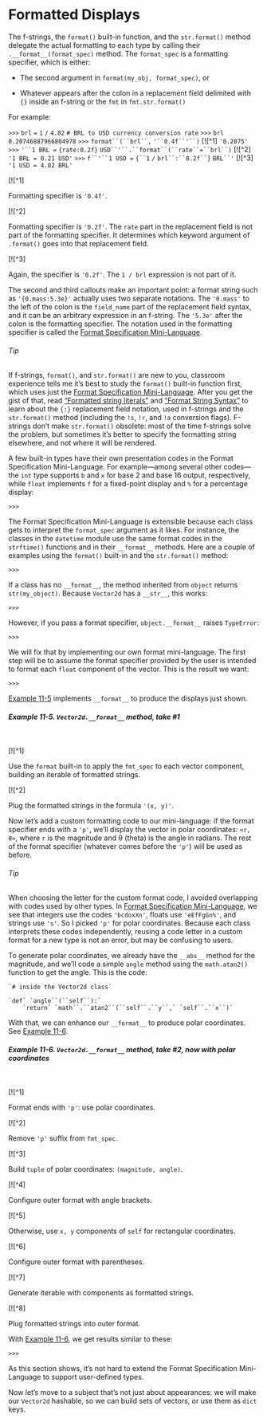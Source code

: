 # Formatted Displays

The f-strings, the `format()` built-in function, and the `str.format()` method delegate the actual formatting to each type by calling their `.__format__(format_spec)` method. The `format_spec` is a formatting specifier, which is either:

- The second argument in `format(my_obj, format_spec)`, or
    
- Whatever appears after the colon in a replacement field delimited with `{}` inside an f-string or the `fmt` in `fmt.str.format()`
    

For example:

`>>>` `brl` `=` `1` `/` `4.82`  `# BRL to USD currency conversion rate`
`>>>` `brl`
`0.20746887966804978`
`>>>` `format``(``brl``,` `'``0.4f``'``)`  [![^1]
`'0.2075'`
`>>>` `'``1 BRL =` `{rate:0.2f}` `USD``'``.``format``(``rate``=``brl``)`  [![^2]
`'1 BRL = 0.21 USD'`
`>>>` `f``'``1 USD =` `{``1` `/` `brl``:``0.2f``}` `BRL``'`  [![^3]
`'1 USD = 4.82 BRL'`

[![^1]

Formatting specifier is `'0.4f'`.

[![^2]

Formatting specifier is `'0.2f'`. The `rate` part in the replacement field is not part of the formatting specifier. It determines which keyword argument of `.format()` goes into that replacement field.

[![^3]

Again, the specifier is `'0.2f'`. The `1 / brl` expression is not part of it.

The second and third callouts make an important point: a format string such as `'{0.mass:5.3e}'` actually uses two separate notations. The `'0.mass'` to the left of the colon is the `field_name` part of the replacement field syntax, and it can be an arbitrary expression in an f-string. The `'5.3e'` after the colon is the formatting specifier. The notation used in the formatting specifier is called the [Format Specification Mini-Language](https://fpy.li/11-3).

###### Tip

If f-strings, `format()`, and `str.format()` are new to you, classroom experience tells me it’s best to study the `format()` built-in function first, which uses just the [Format Specification Mini-Language](https://fpy.li/fmtspec). After you get the gist of that, read [“Formatted string literals”](https://fpy.li/11-4) and [“Format String Syntax”](https://fpy.li/11-5) to learn about the `{:}` replacement field notation, used in f-strings and the `str.format()` method (including the `!s`, `!r`, and `!a` conversion flags). F-strings don’t make `str.format()` obsolete: most of the time f-strings solve the problem, but sometimes it’s better to specify the formatting string elsewhere, and not where it will be rendered.

A few built-in types have their own presentation codes in the Format Specification Mini-Language. For example—among several other codes—the `int` type supports `b` and `x` for base 2 and base 16 output, respectively, while `float` implements `f` for a fixed-point display and `%` for a percentage display:

```
>>> 
```

The Format Specification Mini-Language is extensible because each class gets to interpret the `format_spec` argument as it likes. For instance, the classes in the `datetime` module use the same format codes in the `strftime()` functions and in their `__format__` methods. Here are a couple of examples using the `format()` built-in and the `str.format()` method:

```
>>> 
```

If a class has no `__format__`, the method inherited from `object` returns `str(my_object)`. Because `Vector2d` has a `__str__`, this works:

```
>>> 
```

However, if you pass a format specifier, `object.__format__` raises `TypeError`:

```
>>> 
```

We will fix that by implementing our own format mini-language. The first step will be to assume the format specifier provided by the user is intended to format each `float` component of the vector. This is the result we want:

```
>>> 
```

[Example 11-5](#ex_format_t1) implements `__format__` to produce the displays just shown.

##### Example 11-5. `Vector2d.__format__` method, take #1

```
    
```

[![^1]

Use the `format` built-in to apply the `fmt_spec` to each vector component, building an iterable of formatted strings.

[![^2]

Plug the formatted strings in the formula `'(x, y)'`.

Now let’s add a custom formatting code to our mini-language: if the format specifier ends with a `'p'`, we’ll display the vector in polar coordinates: `<r, θ>`, where `r` is the magnitude and θ (theta) is the angle in radians. The rest of the format specifier (whatever comes before the `'p'`) will be used as before.

###### Tip

When choosing the letter for the custom format code, I avoided overlapping with codes used by other types. In [Format Specification Mini-Language](https://fpy.li/11-3), we see that integers use the codes `'bcdoxXn'`, floats use `'eEfFgGn%'`, and strings use `'s'`. So I picked `'p'` for polar coordinates. Because each class interprets these codes independently, reusing a code letter in a custom format for a new type is not an error, but may be confusing to users.

To generate polar coordinates, we already have the `__abs__` method for the magnitude, and we’ll code a simple `angle` method using the `math.atan2()` function to get the angle. This is the code:

    `# inside the Vector2d class`

    `def` `angle``(``self``):`
        `return` `math``.``atan2``(``self``.``y``,` `self``.``x``)`

With that, we can enhance our `__format__` to produce polar coordinates. See [Example 11-6](#ex_format_t2).

##### Example 11-6. `Vector2d.__format__` method, take #2, now with polar coordinates

```
    
```

[![^1]

Format ends with `'p'`: use polar coordinates.

[![^2]

Remove `'p'` suffix from `fmt_spec`.

[![^3]

Build `tuple` of polar coordinates: `(magnitude, angle)`.

[![^4]

Configure outer format with angle brackets.

[![^5]

Otherwise, use `x, y` components of `self` for rectangular coordinates.

[![^6]

Configure outer format with parentheses.

[![^7]

Generate iterable with components as formatted strings.

[![^8]

Plug formatted strings into outer format.

With [Example 11-6](#ex_format_t2), we get results similar to these:

```
>>> 
```

As this section shows, it’s not hard to extend the Format Specification Mini-Language to support user-defined types.

Now let’s move to a subject that’s not just about appearances: we will make our `Vector2d` hashable, so we can build sets of vectors, or use them as `dict` keys.